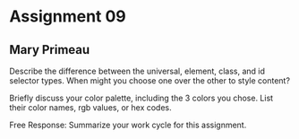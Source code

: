 # Assignment 09
## Mary Primeau

Describe the difference between the universal, element, class, and id selector types. When might you choose one over the other to style content?


Briefly discuss your color palette, including the 3 colors you chose. List their color names, rgb values, or hex codes.


Free Response: Summarize your work cycle for this assignment.
